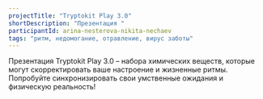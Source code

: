 ```yaml
---
projectTitle: "Tryptokit Play 3.0"
shortDescription: "Презентация "
participantId: arina-nesterova-nikita-nechaev
tags: "ритм, недомогание, отравление, вирус заботы"
---
```


Презентация Tryptokit Play 3.0 – набора химических веществ, которые могут скорректировать ваше настроение и жизненные ритмы. Попробуйте синхронизировать свои умственные ожидания и физическую реальность!
